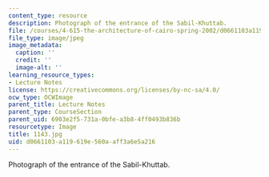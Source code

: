 ```yaml
---
content_type: resource
description: Photograph of the entrance of the Sabil-Khuttab.
file: /courses/4-615-the-architecture-of-cairo-spring-2002/d0661103a119619e560aaff3a6e5a216_1143.jpg
file_type: image/jpeg
image_metadata:
  caption: ''
  credit: ''
  image-alt: ''
learning_resource_types:
- Lecture Notes
license: https://creativecommons.org/licenses/by-nc-sa/4.0/
ocw_type: OCWImage
parent_title: Lecture Notes
parent_type: CourseSection
parent_uid: 6903e2f5-731a-0bfe-a3b8-4ff0493b836b
resourcetype: Image
title: 1143.jpg
uid: d0661103-a119-619e-560a-aff3a6e5a216
---
```

Photograph of the entrance of the Sabil-Khuttab.